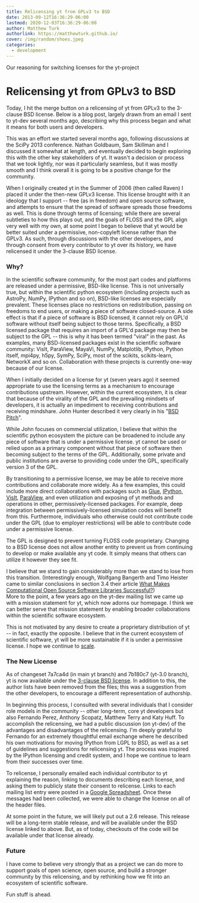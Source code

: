 ```yaml
---
title: Relicensing yt from GPLv3 to BSD
date: 2013-09-12T16:36:29-06:00
lastmod: 2020-12-03T16:36:29-06:00
author: Matthew Turk
authorlink: https://matthewturk.github.io/
cover: /img/random/shoes.jpeg
categories:
  - development
---
```


Our reasoning for switching licenses for the yt-project

<!--more-->

# Relicensing yt from GPLv3 to BSD

Today, I hit the merge button on a relicensing of yt from GPLv3 to the 3-clause
BSD license.  Below is a blog post, largely drawn from an email I sent to
yt-dev several months ago, describing why this process began and what it means
for both users and developers.

This was an effort we started several months ago, following discussions at the
SciPy 2013 conference.  Nathan Goldbaum, Sam Skillman and I discussed it
somewhat at length, and eventually decided to begin exploring this with the
other key stakeholders of yt.  It wasn't a decision or process that we took
lightly, nor was it particularly seamless, but it was mostly smooth and I think
overall it is going to be a positive change for the community.

When I originally created yt in the Summer of 2006 (then called Raven) I placed
it under the then-new GPLv3 license.  This license brought with it an ideology
that I support -- free (as in freedom) and open source software, and attempts
to ensure that the spread of software spreads those freedoms as well.  This is
done through terms of licensing; while there are several subtleties to how this
plays out, and the goals of FLOSS and the GPL align very well with my own, at
some point I began to believe that yt would be better suited under a
permissive, non-copyleft license rather than the GPLv3.  As such, through
discussions with the other developers, and through consent from every
contributor to yt over its history, we have relicensed it under the 3-clause
BSD license.

### Why?

In the scientific software community, for the most part codes and platforms are
released under a permissive, BSD-like license.  This is not universally true,
but within the scientific python ecosystem (including projects such as AstroPy,
NumPy, IPython and so on), BSD-like licenses are especially prevalent.  These
licenses place no restrictions on redistribution, passing on freedoms to end
users, or making a piece of software closed-source.  A side effect is that if a
piece of software is BSD licensed, it cannot rely on GPL'd software without
itself being subject to those terms.  Specifically, a BSD licensed package that
requires an import of a GPL'd package may then be subject to the GPL -- this is
why it has been termed "viral" in the past.  As examples, many BSD-licensed
packages exist in the scientific software community: VisIt, ParaView, MayaVi,
NumPy, Matplotlib, IPython, Python itself, mpi4py, h5py, SymPy, SciPy, most of
the scikits, scikits-learn, NetworkX and so on.  Collaboration with these
projects is currently one-way because of our license.

When I initially decided on a license for yt (seven years ago) it seemed
appropriate to use the licensing terms as a mechanism to encourage
contributions upstream.  However, within the current ecosystem, it is clear
that because of the virality of the GPL and the prevailing mindsets of
developers, it is actually an impediment to receiving contributions and
receiving mindshare.  John Hunter described it very clearly in his 
"[BSD Pitch](http://nipy.sourceforge.net/software/license/johns_bsd_pitch.html#johns-bsd-pitch)".

While John focuses on commercial utilization, I believe that within the
scientific python ecosystem the picture can be broadened to include any piece
of software that is under a permissive license.  yt cannot be used or relied
upon as a primary component without that piece of software then becoming
subject to the terms of the GPL.  Additionally, some private and public
institutions are averse to providing code under the GPL, specifically version 3
of the GPL.

By transitioning to a permissive license, we may be able to receive more
contributions and collaborate more widely.  As a few examples, this could
include more direct collaborations with packages such as 
[Glue](http://glueviz.org/), [IPython](http://ipython.org/), 
[VisIt](http://visit.llnl.gov/), [ParaView](http://paraview.org/), and even
utilization and exposing of yt methods and operations in other,
permissively-licensed packages.  For example, deep integration between
permissively-licensed simulation codes will benefit from this.  Furthermore,
individuals who otherwise could not contribute code under the GPL (due to
employer restrictions) will be able to contribute code under a permissive
license.

The GPL is designed to prevent turning FLOSS code proprietary.  Changing to a
BSD license does not allow another entity to prevent us from continuing to
develop or make available any yt code.  It simply means that others can utilize
it however they see fit.  

I believe that we stand to gain considerably more than we stand to lose from
this transition.  (Interestingly enough, Wolfgang Bangerth and Timo Heister
came to similar conclusions in section 3.4 their article 
[What Makes Computational Open Source Software Libraries Successful?](http://www.math.tamu.edu/~bangerth/publications/2013-software.pdf))  
More to
the point, a few years ago on the yt-dev mailing list we came up with a mission
statement for yt, which now adorns our homepage.  I think we can better serve
that mission statement by enabling broader collaborations within the scientific
software ecosystem.

This is not motivated by any desire to create a proprietary distribution of yt
-- in fact, exactly the opposite.  I believe that in the current ecosystem of
scientific software, yt will be more sustainable if it is under a permissive
license.  I hope we continue to [scale](http://arxiv.org/abs/1301.7064).

### The New License

As of changeset 7a7ca4d (in main yt branch) and 7b180c7 (yt-3.0 branch), yt is
now available under the 
[3-clause BSD license](https://bitbucket.org/yt_analysis/yt/src/7a7ca4d5a1b3747a06ea76b8d090e33413717b06/COPYING.txt).
In addition to this, the author lists have been removed from the files; this
was a suggestion from the other developers, to encourage a different
representation of authorship.

In beginning this process, I consulted with several individuals that I consider
role models in the community -- other long-term, core yt developers but also
Fernando Perez, Anthony Scopatz, Matthew Terry and Katy Huff.
To accomplish the relicensing, we had a public discussion (on yt-dev) of the advantages
and disadvantages of the relicensing.  I'm deeply grateful to Fernando for an
extremely thoughtful email exchange where he described his own motivations for
moving IPython from LGPL to BSD, as well as a set of guidelines and suggestions
for relicensing yt.  The process was inspired by the IPython licensing and
credit system, and I hope we continue to learn from their successes over time.

To relicense, I personally emailed each individual contributor to yt explaining
the reason, linking to documents describing each license, and asking them to
publicly state their consent to relicense.  Links to each mailing list entry
were posted in a [Google Spreadsheet](http://goo.gl/3PFnf).  Once these
messages had been collected, we were able to change the license on all of the
header files.

At some point in the future, we will likely put out a 2.6 release.  This
release will be a long-term stable release, and will be available under the BSD
license linked to above.  But, as of today, checkouts of the code will be
available under that license already.

### Future

I have come to believe very strongly that as a project we can do more to
support goals of open science, open source, and build a stronger community by
this relicensing, and by rethinking how we fit into an ecosystem of scientific
software.

Fun stuff is ahead.
